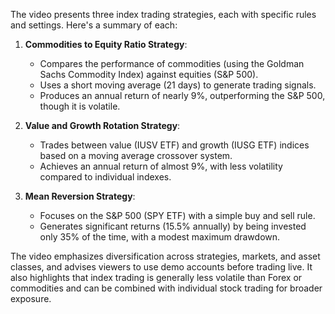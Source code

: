 The video presents three index trading strategies, each with specific rules and settings. Here's a summary of each:

1. **Commodities to Equity Ratio Strategy**:
   - Compares the performance of commodities (using the Goldman Sachs Commodity Index) against equities (S&P 500).
   - Uses a short moving average (21 days) to generate trading signals.
   - Produces an annual return of nearly 9%, outperforming the S&P 500, though it is volatile.

2. **Value and Growth Rotation Strategy**:
   - Trades between value (IUSV ETF) and growth (IUSG ETF) indices based on a moving average crossover system.
   - Achieves an annual return of almost 9%, with less volatility compared to individual indexes.

3. **Mean Reversion Strategy**:
   - Focuses on the S&P 500 (SPY ETF) with a simple buy and sell rule.
   - Generates significant returns (15.5% annually) by being invested only 35% of the time, with a modest maximum drawdown.

The video emphasizes diversification across strategies, markets, and asset classes, and advises viewers to use demo accounts before trading live. It also highlights that index trading is generally less volatile than Forex or commodities and can be combined with individual stock trading for broader exposure.
